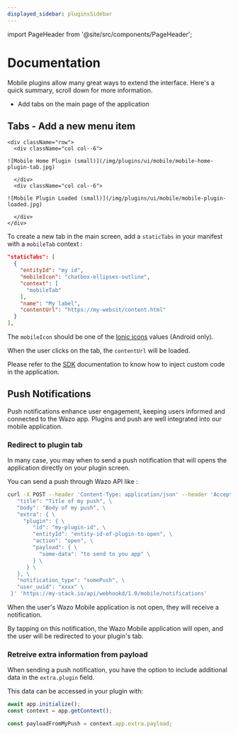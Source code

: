 ```yaml
---
displayed_sidebar: pluginsSidebar
---
```


import PageHeader from '@site/src/components/PageHeader';

<PageHeader title="Mobile Plugin" insideContent />

# Documentation

Mobile plugins allow many great ways to extend the interface. Here's a quick summary, scroll down for more information.

- Add tabs on the main page of the application

## Tabs - Add a new menu item

```mdx-code-block
<div className="row">
  <div className="col col--6">
```
    ![Mobile Home Plugin (small)](/img/plugins/ui/mobile/mobile-home-plugin-tab.jpg)
```mdx-code-block
  </div>
  <div className="col col--6">
```
    ![Mobile Plugin Loaded (small)](/img/plugins/ui/mobile/mobile-plugin-loaded.jpg)
```mdx-code-block
  </div>
</div>
```

To create a new tab in the main screen, add a `staticTabs` in your manifest with a `mobileTab` context :
```json
"staticTabs": [
  {
    "entityId": "my id",
    "mobileIcon": "chatbox-ellipses-outline",
    "context": [
      "mobileTab"
    ],
    "name": "My label",
    "contentUrl": "https://my-websit/content.html"
  }
],
```

The `mobileIcon` should be one of the [Ionic icons](https://ionic.io/ionicons) values (Android only).

When the user clicks on the tab, the `contentUrl` will be loaded.

Please refer to the [SDK](/docs/sdk-librairies/plugins-js-sdk/plugins-apis) documentation to know how to inject custom code in the application.

## Push Notifications

Push notifications enhance user engagement, keeping users informed and connected to the Wazo app. Plugins and push are well integrated into our mobile application.

### Redirect to plugin tab

In many case, you may when to send a push notification that will opens the application directly on your plugin screen.

You can send a push through Wazo API like :

```sh
curl -X POST --header 'Content-Type: application/json' --header 'Accept: application/json' --header 'Wazo-Tenant: xxx' --header 'X-Auth-Token: xxx' -d '{ \
   "title": "Title of my push", \
   "body": "Body of my push", \
   "extra": { \
     "plugin": { \
        "id": "my-plugin-id", \
        "entityId": "entity-id-of-plugin-to-open", \
        "action": "open", \
        "payload": { \
          "some-data": "to send to you app" \
        } \
      } \
   }, \
   "notification_type": "somePush", \
   "user_uuid": "xxxx" \
 }' 'https://my-stack.io/api/webhookd/1.0/mobile/notifications'
```

When the user's Wazo Mobile application is not open, they will receive a notification.

By tapping on this notification, the Wazo Mobile application will open, and the user will be redirected to your plugin's tab.

### Retreive extra information from payload

When sending a push notification, you have the option to include additional data in the `extra.plugin` field.

This data can be accessed in your plugin with:

```js
await app.initialize();
const context = app.getContext();

const payloadFromMyPush = context.app.extra.payload;
```
